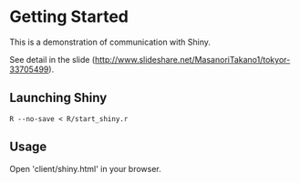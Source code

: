 # Getting Started

This is a demonstration of communication with Shiny.

See detail in the slide (http://www.slideshare.net/MasanoriTakano1/tokyor-33705499).

## Launching Shiny

```
R --no-save < R/start_shiny.r
```

## Usage

Open 'client/shiny.html' in your browser.



